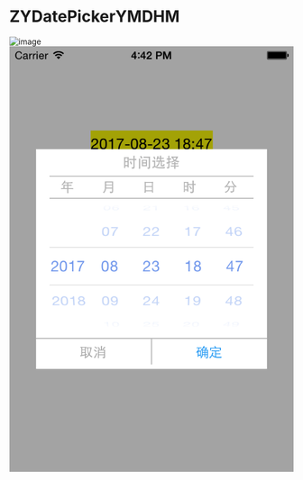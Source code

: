 # ZYDatePickerYMDHM
![image](http://github.com/lyjl1025822032/ZYDatePickerYMDHM/raw/master/ZYDatePickerYMDHM/ZYDatePickerYMDHM/image/1.png)
![image](https://github.com/lyjl1025822032/ZYDatePickerYMDHM/raw/master/ZYDatePickerYMDHM/image/1.png)

